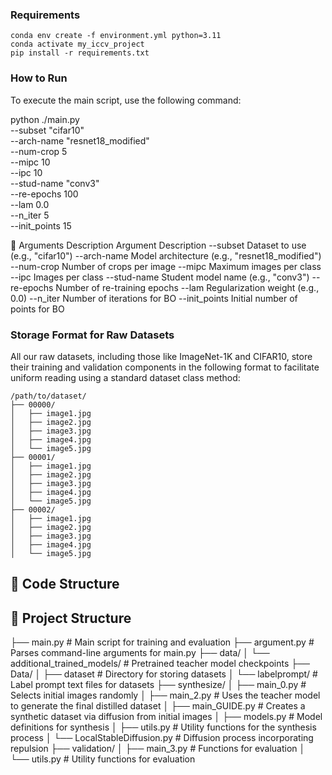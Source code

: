 ### Requirements

```
conda env create -f environment.yml python=3.11
conda activate my_iccv_project
pip install -r requirements.txt

```

### How to Run
To execute the main script, use the following command:

python ./main.py \
    --subset "cifar10" \
    --arch-name "resnet18_modified" \
    --num-crop 5 \
    --mipc 10 \
    --ipc 10 \
    --stud-name "conv3" \
    --re-epochs 100 \
    --lam 0.0 \
    --n_iter 5 \
    --init_points 15

🔹 Arguments Description
Argument	Description
--subset	Dataset to use (e.g., "cifar10")
--arch-name	Model architecture (e.g., "resnet18_modified")
--num-crop	Number of crops per image
--mipc	Maximum images per class
--ipc	Images per class
--stud-name	Student model name (e.g., "conv3")
--re-epochs	Number of re-training epochs
--lam	Regularization weight (e.g., 0.0)
--n_iter	Number of iterations for BO
--init_points	Initial number of points for BO

### Storage Format for Raw Datasets

All our raw datasets, including those like ImageNet-1K and CIFAR10, store their training and validation components in the following format to facilitate uniform reading using a standard dataset class method:

```
/path/to/dataset/
├── 00000/
│   ├── image1.jpg
│   ├── image2.jpg
│   ├── image3.jpg
│   ├── image4.jpg
│   └── image5.jpg
├── 00001/
│   ├── image1.jpg
│   ├── image2.jpg
│   ├── image3.jpg
│   ├── image4.jpg
│   └── image5.jpg
├── 00002/
│   ├── image1.jpg
│   ├── image2.jpg
│   ├── image3.jpg
│   ├── image4.jpg
│   └── image5.jpg
```
## 📂 Code Structure

## 📂 Project Structure

├── main.py                 # Main script for training and evaluation
├── argument.py             # Parses command-line arguments for main.py
├── data/
│   └── additional_trained_models/   # Pretrained teacher model checkpoints
├── Data/
│   ├── dataset             # Directory for storing datasets
│   └── labelprompt/        # Label prompt text files for datasets
├── synthesize/
│   ├── main_0.py           # Selects initial images randomly
│   ├── main_2.py           # Uses the teacher model to generate the final distilled dataset
│   ├── main_GUIDE.py       # Creates a synthetic dataset via diffusion from initial images
│   ├── models.py           # Model definitions for synthesis
│   ├── utils.py            # Utility functions for the synthesis process
│   └── LocalStableDiffusion.py  # Diffusion process incorporating repulsion
├── validation/ 
│   ├── main_3.py           # Functions for evaluation
│   └── utils.py            # Utility functions for evaluation
